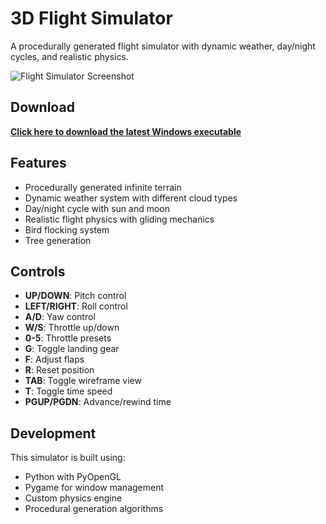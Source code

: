# 3D Flight Simulator

A procedurally generated flight simulator with dynamic weather, day/night cycles, and realistic physics.

![Flight Simulator Screenshot](https://example.com/screenshot.jpg) <!-- You can add a screenshot here -->

## Download

**[Click here to download the latest Windows executable](https://github.com/nialljmiller/aerosim/releases/latest/download/FlightSimulator.exe)**

## Features

- Procedurally generated infinite terrain
- Dynamic weather system with different cloud types
- Day/night cycle with sun and moon
- Realistic flight physics with gliding mechanics
- Bird flocking system
- Tree generation

## Controls

- **UP/DOWN**: Pitch control
- **LEFT/RIGHT**: Roll control
- **A/D**: Yaw control
- **W/S**: Throttle up/down
- **0-5**: Throttle presets
- **G**: Toggle landing gear
- **F**: Adjust flaps
- **R**: Reset position
- **TAB**: Toggle wireframe view
- **T**: Toggle time speed
- **PGUP/PGDN**: Advance/rewind time

## Development

This simulator is built using:
- Python with PyOpenGL
- Pygame for window management
- Custom physics engine
- Procedural generation algorithms

